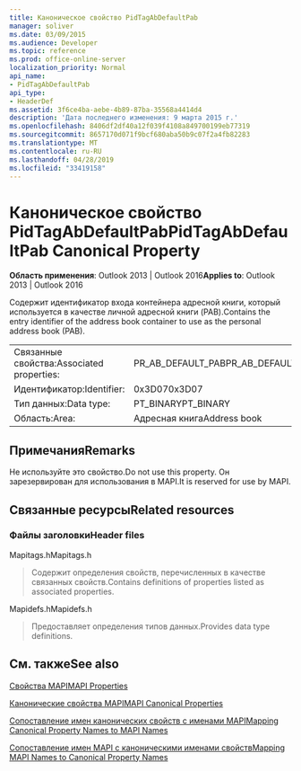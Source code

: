 ```yaml
---
title: Каноническое свойство PidTagAbDefaultPab
manager: soliver
ms.date: 03/09/2015
ms.audience: Developer
ms.topic: reference
ms.prod: office-online-server
localization_priority: Normal
api_name:
- PidTagAbDefaultPab
api_type:
- HeaderDef
ms.assetid: 3f6ce4ba-aebe-4b89-87ba-35568a4414d4
description: 'Дата последнего изменения: 9 марта 2015 г.'
ms.openlocfilehash: 8406df2df40a12f039f4108a849700199eb77319
ms.sourcegitcommit: 8657170d071f9bcf680aba50b9c07f2a4fb82283
ms.translationtype: MT
ms.contentlocale: ru-RU
ms.lasthandoff: 04/28/2019
ms.locfileid: "33419158"
---
```

# <a name="pidtagabdefaultpab-canonical-property"></a><span data-ttu-id="10080-103">Каноническое свойство PidTagAbDefaultPab</span><span class="sxs-lookup"><span data-stu-id="10080-103">PidTagAbDefaultPab Canonical Property</span></span>

  
  
<span data-ttu-id="10080-104">**Область применения**: Outlook 2013 | Outlook 2016</span><span class="sxs-lookup"><span data-stu-id="10080-104">**Applies to**: Outlook 2013 | Outlook 2016</span></span> 
  
<span data-ttu-id="10080-105">Содержит идентификатор входа контейнера адресной книги, который используется в качестве личной адресной книги (PAB).</span><span class="sxs-lookup"><span data-stu-id="10080-105">Contains the entry identifier of the address book container to use as the personal address book (PAB).</span></span> 
  
|||
|:-----|:-----|
|<span data-ttu-id="10080-106">Связанные свойства:</span><span class="sxs-lookup"><span data-stu-id="10080-106">Associated properties:</span></span>  <br/> |<span data-ttu-id="10080-107">PR_AB_DEFAULT_PAB</span><span class="sxs-lookup"><span data-stu-id="10080-107">PR_AB_DEFAULT_PAB</span></span>  <br/> |
|<span data-ttu-id="10080-108">Идентификатор:</span><span class="sxs-lookup"><span data-stu-id="10080-108">Identifier:</span></span>  <br/> |<span data-ttu-id="10080-109">0x3D07</span><span class="sxs-lookup"><span data-stu-id="10080-109">0x3D07</span></span>  <br/> |
|<span data-ttu-id="10080-110">Тип данных:</span><span class="sxs-lookup"><span data-stu-id="10080-110">Data type:</span></span>  <br/> |<span data-ttu-id="10080-111">PT_BINARY</span><span class="sxs-lookup"><span data-stu-id="10080-111">PT_BINARY</span></span>  <br/> |
|<span data-ttu-id="10080-112">Область:</span><span class="sxs-lookup"><span data-stu-id="10080-112">Area:</span></span>  <br/> |<span data-ttu-id="10080-113">Адресная книга</span><span class="sxs-lookup"><span data-stu-id="10080-113">Address book</span></span>  <br/> |
   
## <a name="remarks"></a><span data-ttu-id="10080-114">Примечания</span><span class="sxs-lookup"><span data-stu-id="10080-114">Remarks</span></span>

<span data-ttu-id="10080-115">Не используйте это свойство.</span><span class="sxs-lookup"><span data-stu-id="10080-115">Do not use this property.</span></span> <span data-ttu-id="10080-116">Он зарезервирован для использования в MAPI.</span><span class="sxs-lookup"><span data-stu-id="10080-116">It is reserved for use by MAPI.</span></span>
  
## <a name="related-resources"></a><span data-ttu-id="10080-117">Связанные ресурсы</span><span class="sxs-lookup"><span data-stu-id="10080-117">Related resources</span></span>

### <a name="header-files"></a><span data-ttu-id="10080-118">Файлы заголовки</span><span class="sxs-lookup"><span data-stu-id="10080-118">Header files</span></span>

<span data-ttu-id="10080-119">Mapitags.h</span><span class="sxs-lookup"><span data-stu-id="10080-119">Mapitags.h</span></span>
  
> <span data-ttu-id="10080-120">Содержит определения свойств, перечисленных в качестве связанных свойств.</span><span class="sxs-lookup"><span data-stu-id="10080-120">Contains definitions of properties listed as associated properties.</span></span>
    
<span data-ttu-id="10080-121">Mapidefs.h</span><span class="sxs-lookup"><span data-stu-id="10080-121">Mapidefs.h</span></span>
  
> <span data-ttu-id="10080-122">Предоставляет определения типов данных.</span><span class="sxs-lookup"><span data-stu-id="10080-122">Provides data type definitions.</span></span>
    
## <a name="see-also"></a><span data-ttu-id="10080-123">См. также</span><span class="sxs-lookup"><span data-stu-id="10080-123">See also</span></span>



[<span data-ttu-id="10080-124">Свойства MAPI</span><span class="sxs-lookup"><span data-stu-id="10080-124">MAPI Properties</span></span>](mapi-properties.md)
  
[<span data-ttu-id="10080-125">Канонические свойства MAPI</span><span class="sxs-lookup"><span data-stu-id="10080-125">MAPI Canonical Properties</span></span>](mapi-canonical-properties.md)
  
[<span data-ttu-id="10080-126">Сопоставление имен канонических свойств с именами MAPI</span><span class="sxs-lookup"><span data-stu-id="10080-126">Mapping Canonical Property Names to MAPI Names</span></span>](mapping-canonical-property-names-to-mapi-names.md)
  
[<span data-ttu-id="10080-127">Сопоставление имен MAPI с каноническими именами свойств</span><span class="sxs-lookup"><span data-stu-id="10080-127">Mapping MAPI Names to Canonical Property Names</span></span>](mapping-mapi-names-to-canonical-property-names.md)


